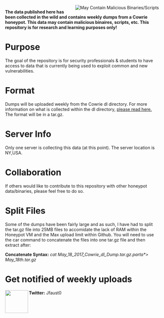 <a href ="https://github.com/MNFaust/Cowrie-dl">
  <img src="http://i.imgur.com/cUy4Rtt.png"
    title="May Contain Malicious Binaries/Scripts" align="right" />
    </a>

**The data published here has been collected in the wild and contains weekly dumps from a Cowrie honeypot. This data may contain malicious binaires, scripts, etc. This repository is for research and learning purposes only!**



# Purpose

The goal of the repository is for security professionals & students to have access to data that is currently being used to exploit common and new vulnerabilities. 

# Format

Dumps will be uploaded weekly from the Cowrie dl directory. For more information on what is collected within the dl directory, [please read here.][1] The format will be in a tar.gz.

# Server Info

Only one server is collecting this data (at this point). The server location is NY,USA.

# Collaboration

If others would like to contribute to this repository with other honeypot data/binaries, please feel free to do so. 

# Split Files

Some of the dumps have been fairly large and as such, I have had to split the tar.gz file into 25MB files to accomidate the lack of 
RAM within the Honeypot VM and the Max upload limit within Github. You will need to use the car command to concatenate the files into one tar.gz file and then extract after:

**Concatenate Syntax:**  *cat May_18_2017_Cowrie_dl_Dump.tar.gz.parta\*\> May_18th.tar.gz*

# Get notified of weekly uploads
<a href="https://twitter.com/JFaust0">
  <img src="https://cdn1.iconfinder.com/data/icons/iconza-circle-social/64/697029-twitter-512.png" height=75, width=75, align="left" />
  </a>
  
  **Twitter:** Jfaust0











[1]: https://github.com/micheloosterhof/cowrie
